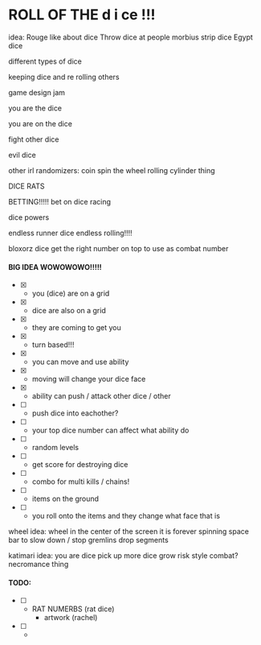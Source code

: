 # ROLL OF THE d i ce !!!

idea:
Rouge like about dice
Throw dice at people
morbius strip dice
Egypt dice

different types of dice

keeping dice and re rolling others

game design jam

you are the dice

you are on the dice

fight other dice

evil dice

other irl randomizers:
coin
spin the wheel
rolling cylinder thing

DICE RATS

BETTING!!!!!
bet on dice racing

dice powers

endless runner dice
endless rolling!!!!

bloxorz dice get the right number on top to use as combat number

#### BIG IDEA WOWOWOWO!!!!!
- [x] - you (dice) are on a grid
- [x] - dice are also on a grid
- [x] - they are coming to get you
- [x] - turn based!!!
- [x] - you can move and use ability
- [x] - moving will change your dice face
- [x] - ability can push / attack other dice / other
- [ ] - push dice into eachother?
- [ ] - your top dice number can affect what ability do
- [ ] - random levels
- [ ] - get score for destroying dice
- [ ] - combo for multi kills / chains!
- [ ] - items on the ground
- [ ] - you roll onto the items and they change what face that is


wheel idea:
wheel in the center of the screen
it is forever spinning
space bar to slow down / stop
gremlins drop segments



katimari idea:
you are dice
pick up more dice
grow
risk style combat?
necromance thing


#### TODO:

- [ ] - RAT NUMERBS (rat dice)
	- artwork (rachel)

- [ ] -
